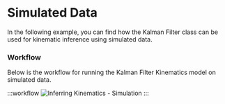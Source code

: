 # Simulated Data

In the following example, you can find how the Kalman Filter class can be used for kinematic inference using simulated data.

### Workflow

Below is the workflow for running the Kalman Filter Kinematics model on simulated data.

:::workflow
![Inferring Kinematics - Simulation](Simulation.bonsai)
:::